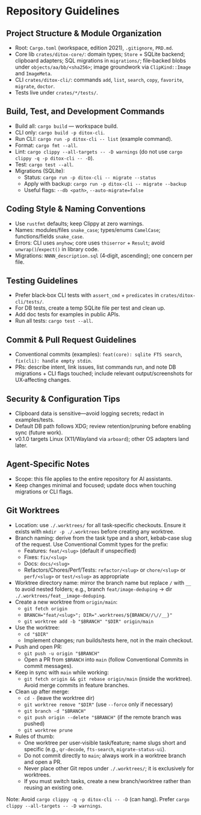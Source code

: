 # Repository Guidelines

## Project Structure & Module Organization

- Root: `Cargo.toml` (workspace, edition 2021), `.gitignore`, `PRD.md`.
- Core lib `crates/ditox-core/`: domain types; `Store` + SQLite backend; clipboard adapters; SQL migrations in `migrations/`; file‑backed blobs under `objects/aa/bb/<sha256>`; image groundwork via `ClipKind::Image` and `ImageMeta`.
- CLI `crates/ditox-cli/`: commands `add`, `list`, `search`, `copy`, `favorite`, `migrate`, `doctor`.
- Tests live under `crates/*/tests/`.

## Build, Test, and Development Commands

- Build all: `cargo build` — workspace build.
- CLI only: `cargo build -p ditox-cli`.
- Run CLI: `cargo run -p ditox-cli -- list` (example command).
- Format: `cargo fmt --all`.
- Lint: `cargo clippy --all-targets -- -D warnings` (do not use `cargo clippy -q -p ditox-cli -- -D`).
- Test: `cargo test --all`.
- Migrations (SQLite):
    - Status: `cargo run -p ditox-cli -- migrate --status`
    - Apply with backup: `cargo run -p ditox-cli -- migrate --backup`
    - Useful flags: `--db <path>`, `--auto-migrate=false`

## Coding Style & Naming Conventions

- Use `rustfmt` defaults; keep Clippy at zero warnings.
- Names: modules/files `snake_case`; types/enums `CamelCase`; functions/fields `snake_case`.
- Errors: CLI uses `anyhow`; core uses `thiserror` + `Result`; avoid `unwrap()`/`expect()` in library code.
- Migrations: `NNNN_description.sql` (4‑digit, ascending); one concern per file.

## Testing Guidelines

- Prefer black‑box CLI tests with `assert_cmd` + `predicates` in `crates/ditox-cli/tests/`.
- For DB tests, create a temp SQLite file per test and clean up.
- Add doc tests for examples in public APIs.
- Run all tests: `cargo test --all`.

## Commit & Pull Request Guidelines

- Conventional commits (examples): `feat(core): sqlite FTS search`, `fix(cli): handle empty stdin`.
- PRs: describe intent, link issues, list commands run, and note DB migrations + CLI flags touched; include relevant output/screenshots for UX‑affecting changes.

## Security & Configuration Tips

- Clipboard data is sensitive—avoid logging secrets; redact in examples/tests.
- Default DB path follows XDG; review retention/pruning before enabling sync (future work).
- v0.1.0 targets Linux (X11/Wayland via `arboard`); other OS adapters land later.

## Agent‑Specific Notes

- Scope: this file applies to the entire repository for AI assistants.
- Keep changes minimal and focused; update docs when touching migrations or CLI flags.

## Git Worktrees

- Location: use `./.worktrees/` for all task‑specific checkouts. Ensure it exists with `mkdir -p ./.worktrees` before creating any worktree.
- Branch naming: derive from the task type and a short, kebab‑case slug of the request. Use Conventional Commit types for the prefix:
    - Features: `feat/<slug>` (default if unspecified)
    - Fixes: `fix/<slug>`
    - Docs: `docs/<slug>`
    - Refactors/Chores/Perf/Tests: `refactor/<slug>` or `chore/<slug>` or `perf/<slug>` or `test/<slug>` as appropriate
- Worktree directory name: mirror the branch name but replace `/` with `__` to avoid nested folders; e.g., branch `feat/image-deduping` → dir `./.worktrees/feat__image-deduping`.
- Create a new worktree from `origin/main`:
    - `git fetch origin`
    - `BRANCH="feat/<slug>"; DIR=".worktrees/${BRANCH//\//__}"`
    - `git worktree add -b "$BRANCH" "$DIR" origin/main`
- Use the worktree:
    - `cd "$DIR"`
    - Implement changes; run builds/tests here, not in the main checkout.
- Push and open PR:
    - `git push -u origin "$BRANCH"`
    - Open a PR from `$BRANCH` into `main` (follow Conventional Commits in commit messages).
- Keep in sync with `main` while working:
    - `git fetch origin && git rebase origin/main` (inside the worktree). Avoid merge commits in feature branches.
- Clean up after merge:
    - `cd -` (leave the worktree dir)
    - `git worktree remove "$DIR"` (use `--force` only if necessary)
    - `git branch -d "$BRANCH"`
    - `git push origin --delete "$BRANCH"` (if the remote branch was pushed)
    - `git worktree prune`
- Rules of thumb:
    - One worktree per user‑visible task/feature; name slugs short and specific (e.g., `qr-decode`, `fts-search`, `migrate-status-ui`).
    - Do not commit directly to `main`; always work in a worktree branch and open a PR.
    - Never place other Git repos under `./.worktrees/`; it is exclusively for worktrees.
    - If you must switch tasks, create a new branch/worktree rather than reusing an existing one.

Note: Avoid `cargo clippy -q -p ditox-cli -- -D` (can hang). Prefer `cargo clippy --all-targets -- -D warnings`.
